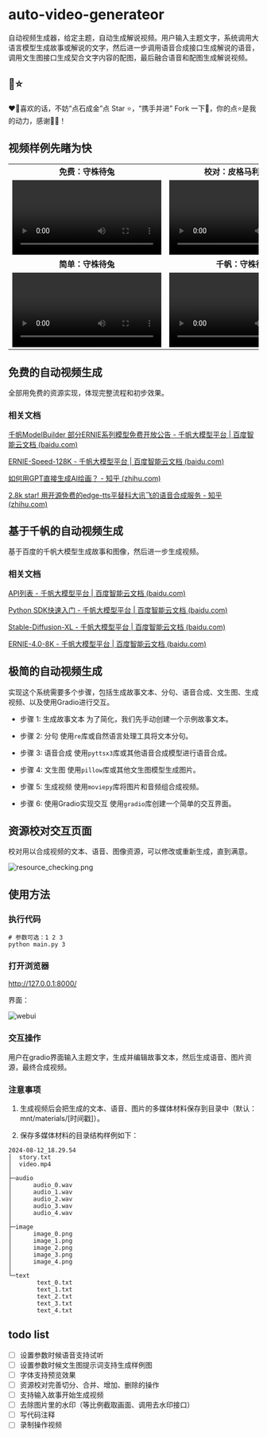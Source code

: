 # auto-video-generateor
自动视频生成器，给定主题，自动生成解说视频。用户输入主题文字，系统调用大语言模型生成故事或解说的文字，然后进一步调用语音合成接口生成解说的语音，调用文生图接口生成契合文字内容的配图，最后融合语音和配图生成解说视频。

## 🌈️⭐️

❤️️🌈喜欢的话，不妨“点石成金”点 Star ⭐️，“携手并进” Fork 一下🌳，你的点⭐️是我的动力，感谢🎉🌟！


## 视频样例先睹为快

<table class="center">
  <tr style="font-weight: bolder;text-align:center;">
        <td width="50%">免费：守株待兔</td>
        <td width="50%">校对：皮格马利翁效应</td>
  </tr>
  <tr>
    <td >
      <video src=https://github.com/user-attachments/assets/84e524b9-2518-4e84-b51b-ff4e4e0cd580 controls preload></video>
    </td>
    <td >
      <video src=https://github.com/user-attachments/assets/d56734c9-759c-453f-b27f-d98ba985be1d controls preload></video>
    </td>
  </tr>
  <tr style="font-weight: bolder;text-align:center;">
        <td width="50%">简单：守株待兔</td>
        <td width="50%">千帆：守株待兔</td>
  </tr>
  <tr>
    <td >
      <video src=https://github.com/user-attachments/assets/ff72b91c-aa4d-4409-9d5d-2611fe56436e controls preload></video>
    </td>
    <td >
      <video src=https://github.com/user-attachments/assets/ab08cd7e-fa11-4b09-9258-92e859fd2974 controls preload></video>
    </td>
  </tr>

</table>


## 免费的自动视频生成

全部用免费的资源实现，体现完整流程和初步效果。

### 相关文档

[千帆ModelBuilder 部分ERNIE系列模型免费开放公告 - 千帆大模型平台 | 百度智能云文档 (baidu.com)](https://cloud.baidu.com/doc/WENXINWORKSHOP/s/wlwg8f1i3)

[ERNIE-Speed-128K - 千帆大模型平台 | 百度智能云文档 (baidu.com)](https://cloud.baidu.com/doc/WENXINWORKSHOP/s/6ltgkzya5)

[如何用GPT直接生成AI绘画？ - 知乎 (zhihu.com)](https://zhuanlan.zhihu.com/p/639471405)

[2.8k star! 用开源免费的edge-tts平替科大讯飞的语音合成服务 - 知乎 (zhihu.com)](https://zhuanlan.zhihu.com/p/685186002)

## 基于千帆的自动视频生成
基于百度的千帆大模型生成故事和图像，然后进一步生成视频。

### 相关文档
[API列表 - 千帆大模型平台 | 百度智能云文档 (baidu.com)](https://cloud.baidu.com/doc/WENXINWORKSHOP/s/Nlks5zkzu)

[Python SDK快速入门 - 千帆大模型平台 | 百度智能云文档 (baidu.com)](https://cloud.baidu.com/doc/WENXINWORKSHOP/s/3lmokh7n6)

[Stable-Diffusion-XL - 千帆大模型平台 | 百度智能云文档 (baidu.com)](https://cloud.baidu.com/doc/WENXINWORKSHOP/s/Klkqubb9w)

[ERNIE-4.0-8K - 千帆大模型平台 | 百度智能云文档 (baidu.com)](https://cloud.baidu.com/doc/WENXINWORKSHOP/s/clntwmv7t)

## 极简的自动视频生成
实现这个系统需要多个步骤，包括生成故事文本、分句、语音合成、文生图、生成视频、以及使用Gradio进行交互。

- 步骤 1: 生成故事文本
为了简化，我们先手动创建一个示例故事文本。

- 步骤 2: 分句
使用`re`库或自然语言处理工具将文本分句。

- 步骤 3: 语音合成
使用`pyttsx3`库或其他语音合成模型进行语音合成。

- 步骤 4: 文生图
使用`pillow`库或其他文生图模型生成图片。

- 步骤 5: 生成视频
使用`moviepy`库将图片和音频组合成视频。

- 步骤 6: 使用Gradio实现交互
使用`gradio`库创建一个简单的交互界面。

## 资源校对交互页面

校对用以合成视频的文本、语音、图像资源，可以修改或重新生成，直到满意。

![resource_checking.png](static/resource_checking.png)

## 使用方法

### 执行代码
```shell
# 参数可选：1 2 3
python main.py 3
```

### 打开浏览器

http://127.0.0.1:8000/

界面：

![webui](static/webui.jpg)

### 交互操作

用户在gradio界面输入主题文字，生成并编辑故事文本，然后生成语音、图片资源，最终合成视频。

### 注意事项

1. 生成视频后会把生成的文本、语音、图片的多媒体材料保存到目录中（默认：mnt/materials/[时间戳]）。

2. 保存多媒体材料的目录结构样例如下：

```text
2024-08-12_18.29.54
│  story.txt
│  video.mp4
│
├─audio
│      audio_0.wav
│      audio_1.wav
│      audio_2.wav
│      audio_3.wav
│      audio_4.wav
│
├─image
│      image_0.png
│      image_1.png
│      image_2.png
│      image_3.png
│      image_4.png
│
└─text
        text_0.txt
        text_1.txt
        text_2.txt
        text_3.txt
        text_4.txt
```

## todo list
- [ ] 设置参数时候语音支持试听
- [ ] 设置参数时候文生图提示词支持生成样例图
- [ ] 字体支持预览效果
- [ ] 资源校对完善切分、合并、增加、删除的操作
- [ ] 支持输入故事开始生成视频
- [ ] 去除图片里的水印（等比例截取画面、调用去水印接口）
- [ ] 写代码注释
- [ ] 录制操作视频
